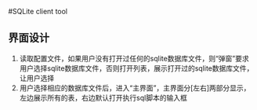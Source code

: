 #SQLite client tool

## 界面设计 
1. 读取配置文件，如果用户没有打开过任何的sqlite数据库文件，则“弹窗”要求用户选择sqlite数据库文件，否则打开列表，展示打开过的sqlite数据库文件，让用户选择
2. 用户选择相应的数据库文件后，进入“主界面”，主界面分[左右]两部分显示，左边展示所有的表，右边默认打开执行sql脚本的输入框
